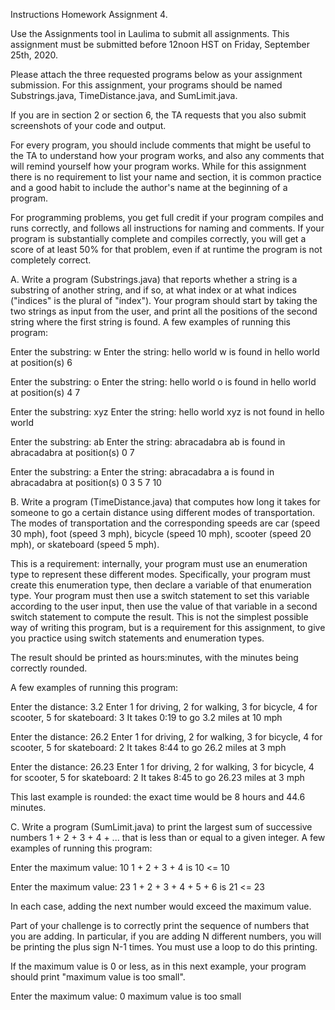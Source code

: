 Instructions
Homework Assignment 4.

Use the Assignments tool in Laulima to submit all assignments.  This assignment must be submitted before 12noon HST on Friday, September 25th, 2020.

Please attach the three requested programs below as your assignment submission.  For this assignment, your programs should be named Substrings.java, TimeDistance.java, and SumLimit.java.

If you are in section 2 or section 6, the TA requests that you also submit screenshots of your code and output.

For every program, you should include comments that might be useful to the TA to understand how your program works, and also any comments that will remind yourself how your program works.  While for this assignment there is no requirement to list your name and section, it is common practice and a good habit to include the author's name at the beginning of a program.

For programming problems, you get full credit if your program compiles and runs correctly, and follows all instructions for naming and comments.  If your program is substantially complete and compiles correctly, you will get a score of at least 50% for that problem, even if at runtime the program is not completely correct.

A. Write a program (Substrings.java) that reports whether a string is a substring of another string, and if so, at what index or at what indices ("indices" is the plural of "index").  Your program should start by taking the two strings as input from the user, and print all the positions of the second string where the first string is found.  A few examples of running this program:

  Enter the substring: w
  Enter the string: hello world
  w is found in hello world at position(s) 6

  Enter the substring: o
  Enter the string: hello world
  o is found in hello world at position(s) 4 7

  Enter the substring: xyz
  Enter the string: hello world
  xyz is not found in hello world

  Enter the substring: ab
  Enter the string: abracadabra
  ab is found in abracadabra at position(s) 0 7

  Enter the substring: a
  Enter the string: abracadabra
  a is found in abracadabra at position(s) 0 3 5 7 10

B. Write a program (TimeDistance.java) that computes how long it takes for someone to go a certain distance using different modes of transportation.  The modes of transportation and the corresponding speeds are car (speed 30 mph), foot (speed 3 mph), bicycle (speed 10 mph), scooter (speed 20 mph), or skateboard (speed 5 mph).

This is a requirement: internally, your program must use an enumeration type to represent these different modes.  Specifically, your program must create this enumeration type, then declare a variable of that enumeration type.  Your program must then use a switch statement to set this variable according to the user input, then use the value of that variable in a second switch statement to compute the result.  This is not the simplest possible way of writing this program, but is a requirement for this assignment, to give you practice using switch statements and enumeration types.

The result should be printed as hours:minutes, with the minutes being correctly rounded.

A few examples of running this program:

  Enter the distance: 3.2
  Enter 1 for driving, 2 for walking, 3 for bicycle, 4 for scooter, 5 for skateboard: 3
  It takes 0:19 to go 3.2 miles at 10 mph

  Enter the distance: 26.2
  Enter 1 for driving, 2 for walking, 3 for bicycle, 4 for scooter, 5 for skateboard: 2
  It takes 8:44 to go 26.2 miles at 3 mph

  Enter the distance: 26.23
  Enter 1 for driving, 2 for walking, 3 for bicycle, 4 for scooter, 5 for skateboard: 2
  It takes 8:45 to go 26.23 miles at 3 mph

This last example is rounded: the exact time would be 8 hours and 44.6 minutes.
 
C. Write a program (SumLimit.java) to print the largest sum of successive numbers 1 + 2 + 3 + 4 + ...  that is less than or equal to a given integer.  A few examples of running this program:

  Enter the maximum value: 10
  1 + 2 + 3 + 4 is 10 <= 10

  Enter the maximum value: 23
  1 + 2 + 3 + 4 + 5 + 6 is 21 <= 23

In each case, adding the next number would exceed the maximum value.

Part of your challenge is to correctly print the sequence of numbers that you are adding.  In particular, if you are adding N different numbers, you will be printing the plus sign N-1 times.  You must use a loop to do this printing.

If the maximum value is 0 or less, as in this next example, your program should print "maximum value is too small".

  Enter the maximum value: 0
  maximum value is too small
